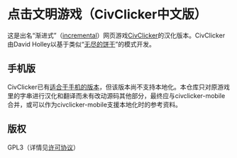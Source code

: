 # 点击文明游戏（CivClicker中文版）

这是出名“渐进式”（[incremental](https://en.wikipedia.org/wiki/Incremental_game)）网页游戏[CivClicker](http://civclicker.sourceforge.net/civclicker/civclicker.html)的汉化版本。CivClicker由David Holley以基于类似“[无尽的饼干](https://zh.wikipedia.org/wiki/Cookie_Clicker)”的模式开发。

## 手机版

CivClicker已有[适合于手机的版本](https://github.com/dohliam/civclicker-mobile)，但该版本尚不支持本地化。本仓库只对原游戏里的字串进行汉化和翻译而未有改动源码其他部分，最终应与civclicker-mobile合并，或可以作为civclicker-mobile支援本地化时的参考资料。

## 版权

GPL3（详情见[许可协议](LICENSE)）
